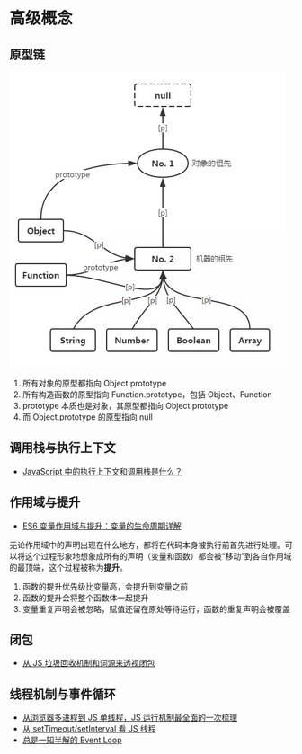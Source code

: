 # 高级概念

## 原型链

![](img/prototypechain.png)

1. 所有对象的原型都指向 Object.prototype
2. 所有构造函数的原型指向 Function.prototype，包括 Object、Function
3. prototype 本质也是对象，其原型都指向 Object.prototype
4. 而 Object.prototype 的原型指向 null

## 调用栈与执行上下文

- [JavaScript 中的执行上下文和调用栈是什么？](https://zcfy.cc/article/what-is-the-execution-context-amp-stack-in-javascript-by-david-shariff-4007.html)

## 作用域与提升

- [ES6 变量作用域与提升：变量的生命周期详解](https://zhuanlan.zhihu.com/p/28494566)

无论作用域中的声明出现在什么地方，都将在代码本身被执行前首先进行处理。可以将这个过程形象地想象成所有的声明（变量和函数）都会被“移动”到各自作用域的最顶端，这个过程被称为**提升**。

1. 函数的提升优先级比变量高，会提升到变量之前
2. 函数的提升会将整个函数体一起提升
3. 变量重复声明会被忽略，赋值还留在原处等待运行，函数的重复声明会被覆盖

## 闭包

- [从 JS 垃圾回收机制和词源来透视闭包](https://juejin.im/entry/5aebc7a76fb9a07acc119269)

## 线程机制与事件循环

- [从浏览器多进程到 JS 单线程，JS 运行机制最全面的一次梳理](http://www.dailichun.com/2018/01/21/js_singlethread_eventloop.html)
- [从 setTimeout/setInterval 看 JS 线程](https://palmer.arkstack.cn/2017/12/%E4%BB%8EsetTimeout-setInterval%E7%9C%8BJS%E7%BA%BF%E7%A8%8B/)
- [总是一知半解的 Event Loop](https://juejin.im/post/5927ca63a0bb9f0057d3608e)
